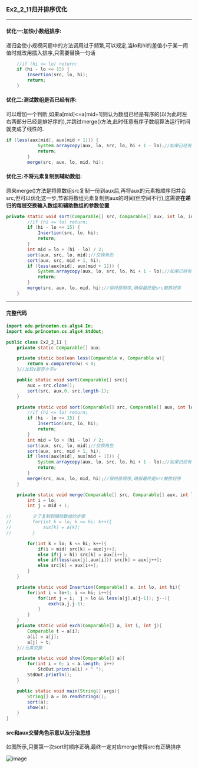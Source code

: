 ### Ex2_2_11归并排序优化

---

#### 优化一:加快小数组排序:
递归会使小规模问题中的方法调用过于频繁,可以规定,当lo和hi的差值小于某一阈值时就改用插入排序,只需要替换一句话

```Java
	//if (hi <= lo) return;
    if (hi - lo <= 15) {
        Insertion(src, lo, hi);
        return;
    }
```

#### 优化二:测试数组是否已经有序:
可以增加一个判断,如果a[mid]<=a[mid+1]则认为数组已经是有序的(以为此时左右两部分已经是排好序的),并跳过merge()方法,此时任意有序子数组算法运行时间就变成了线性的.

```Java
if (less(aux[mid], aux[mid + 1])) {
            System.arraycopy(aux, lo, src, lo, hi + 1 - lo);//如果已经有序,只需复制过来就好
            return;
        }
        merge(src, aux, lo, mid, hi);
```

#### 优化三:不将元素复制到辅助数组:
原来merge()方法是将原数组src复制一份到aux后,再将aux的元素按顺序归并会src,但可以优化这一步,节省将数组元素复制到aux的时间(但空间不行),这需要**在递归的每层交换输入数组和辅助数组的参数位置**

```Java
private static void sort(Comparable[] src, Comparable[] aux, int lo, int hi) {
        //if (hi <= lo) return;
        if (hi - lo <= 15) {
            Insertion(src, lo, hi);
            return;
        }
        int mid = lo + (hi - lo) / 2;
        sort(aux, src, lo, mid);//交换角色
        sort(aux, src, mid + 1, hi);
        if (less(aux[mid], aux[mid + 1])) {
            System.arraycopy(aux, lo, src, lo, hi + 1 - lo);//如果已经有序,只需复制过来就好
            return;
        }
        merge(src, aux, lo, mid, hi);//保持原顺序,确保最终是src被排好序
    }
```

---
#### 完整代码

```Java
import edu.princeton.cs.algs4.In;
import edu.princeton.cs.algs4.StdOut;

public class Ex2_2_11 {
    private static Comparable[] aux;

    private static boolean less(Comparable v, Comparable w){
        return v.compareTo(w) < 0;
    }//比较v是否小于w

    public static void sort(Comparable[] src){
        aux = src.clone();
        sort(src, aux,0, src.length-1);
    }

    private static void sort(Comparable[] src, Comparable[] aux, int lo, int hi) {
        //if (hi <= lo) return;
        if (hi - lo <= 15) {
            Insertion(src, lo, hi);
            return;
        }
        int mid = lo + (hi - lo) / 2;
        sort(aux, src, lo, mid);//交换角色
        sort(aux, src, mid + 1, hi);
        if (less(aux[mid], aux[mid + 1])) {
            System.arraycopy(aux, lo, src, lo, hi + 1 - lo);//如果已经有序,只需复制过来就好
            return;
        }
        merge(src, aux, lo, mid, hi);//保持原顺序,确保最终是src被排好序
    }

    private static void merge(Comparable[] src, Comparable[] aux, int lo, int mid, int hi){
        int i = lo;
        int j = mid + 1;

//        少了复制到辅助数组的步骤
//        for(int k = lo; k <= hi; k++){
//            aux[k] = a[k];
//        }

        for(int k = lo; k <= hi; k++){
            if(i > mid) src[k] = aux[j++];
            else if(j > hi) src[k] = aux[i++];
            else if(less(aux[j],aux[i])) src[k] = aux[j++];
            else src[k] = aux[i++];
        }
    }

    private static void Insertion(Comparable[] a, int lo, int hi){
        for(int i = lo+1; i <= hi; i++){
            for(int j = i;  j > lo && less(a[j],a[j-1]); j--){
                exch(a,j,j-1);
            }
        }
    }
    private static void exch(Comparable[] a, int i, int j){
        Comparable t = a[i];
        a[i] = a[j];
        a[j] = t;
    }//元素交换

    private static void show(Comparable[] a){
        for(int i = 0; i < a.length; i++)
            StdOut.print(a[i] + " ");
        StdOut.println();
    }

    public static void main(String[] args){
        String[] a = In.readStrings();
        sort(a);
        show(a);
    }
}
```

#### src和aux交替角色示意以及分治思想
如图所示,只要第一次sort时顺序正确,最终一定对应merge使得src有正确排序

![image](https://github.com/NepJNQ/algs4Note/raw/master/2_2/分治法.jpg)